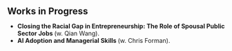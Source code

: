 <h1 id="progress"></h1>

<h2 style="margin: 30px 0px 10px;">Works in Progress</h2>

<ul>

<li><strong> Closing the Racial Gap in Entrepreneurship: The Role of Spousal Public Sector Jobs </strong> (w. Qian Wang).</li>
<li><strong> AI Adoption and Managerial Skills </strong> (w. Chris Forman).</li>

</ul>
